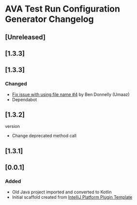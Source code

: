 <!-- Keep a Changelog guide -> https://keepachangelog.com -->

# AVA Test Run Configuration Generator Changelog

## [Unreleased]
## [1.3.3]
## [1.3.3]
### Changed
- [Fix issue with using file name #4](https://github.com/eirikb/AvaJavaScriptTestRunnerRunConfigurationGenerator/pull/4) by  Ben Donnelly (Umaaz)
- Dependabot
## [1.3.2]
version
- Change deprecated method call

## [1.3.1]
## [0.0.1]

### Added

- Old Java project imported and converted to Kotlin
- Initial scaffold created
  from [IntelliJ Platform Plugin Template](https://github.com/JetBrains/intellij-platform-plugin-template)
